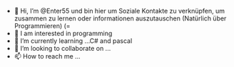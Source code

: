 - 👋 Hi, I’m @Enter55 und bin hier um Soziale Kontakte zu verknüpfen, um zusammen zu lernen oder informationen auszutauschen (Natürlich über Programmieren) (=
- 👀 I am interested in programming
- 🌱 I’m currently learning ...C# and pascal
- 💞️ I’m looking to collaborate on ...
- 📫 How to reach me ...

<!---
Enter55/Enter55 is a ✨ special ✨ repository because its `README.md` (this file) appears on your GitHub profile.
You can click the Preview link to take a look at your changes.
--->
